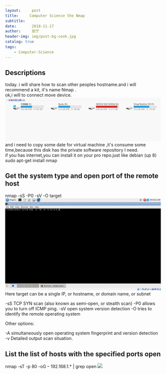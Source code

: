 ```yaml
---
layout:     post
title:     Computer Science the Nmap
subtitle:  
date:       2018-11-17
author:     张宁
header-img: img/post-bg-cook.jpg
catalog: true
tags:
    - Computer-Science
---
```

## Descriptions
today. i will share how to scan other peoples hostname.and i will recommend a kit, it's name  Nmap .
<br>
ok,i will to connect move device.
<br>
<img src="/img/connect-move-device.gif">
and i need to copy some date for virtual machine ,it's consume some time,because this disk has the private software repository I need.
<br>
if you has internet,you can install it on your pro repo.just like debian (up 8) sudo apt-get install nmap
## Get the system type and open port of the remote host
nmap -sS -P0 -sV -O target
<img src="/img/computer-science-nmap-sS-P0-sV-O-target.gif">
Here target can be a single IP, or hostname, or domain name, or subnet

-sS TCP SYN scan (also known as semi-open, or stealth scan)
-P0 allows you to turn off ICMP ping.
-sV open system version detection
-O tries to identify the remote operating system

Other options:

-A simultaneously open operating system fingerprint and version detection
-v Detailed output scan situation.
## List the list of hosts with the specified ports open
nmap -sT -p 80 -oG – 192.168.1.* | grep open
<img src="/img/computer-science-nmap-sT-p80-oG-taget-grep-open">

